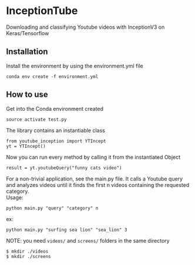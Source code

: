 # InceptionTube
Downloading and classifying Youtube videos with InceptionV3 on Keras/Tensorflow

## Installation

Install the environment by using the environment.yml file  
```
conda env create -f environment.yml  
```

## How to use

Get into the Conda environment created  
```
source activate test.py
```
The library contains an instantiable class  
```
from youtube_inception import YTIncept 
yt = YTIncept()
```
Now you can run every method by calling it from the instantiated Object
```
result = yt.youtubeQuery("funny cats video")
```
For a non-trivial application, see the main.py file. It calls a Youtube query and analyzes videos until it finds the first n videos containing the requested category.  
Usage:  
```
python main.py "query" "category" n   
```  
ex:   
```
python main.py "surfing sea lion" "sea_lion" 3
```
NOTE: you need `videos/` and `screens/` folders in the same directory  
```
$ mkdir ./videos  
$ mkdir ./screens
```
